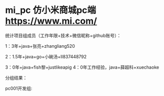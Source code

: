 # mi_pc 仿小米商城pc端 https://www.mi.com/

统计项目组成员（工作年限+技术+微信昵称+github账号）：

1：3年+java+张亮+zhangliang520

2：1.5年+java+go+小碗汤+ll837448792

3：0年+java+fish黎+justlikeapig
4：0年工作经验，java+薛超科+xuechaoke



分组结果：

pc001开发组:

